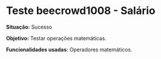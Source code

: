# Teste beecrowd1008 - Salário
<b>Situação:</b> Sucesso

<b>Objetivo:</b> Testar operações matemáticas.

<b>Funcionalidades usadas:</b> Operadores matemáticos.
